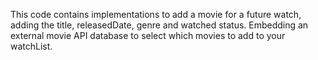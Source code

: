 This code contains implementations to add a movie for a future watch, adding the title, releasedDate, genre and watched status.
Embedding an external movie API database to select which movies to add to your watchList.
